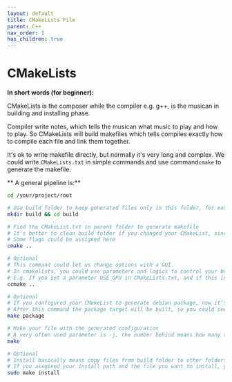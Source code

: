 ```yaml
---
layout: default
title: CMakeLists File
parent: C++
nav_order: 1
has_children: true
---
```


# CMakeLists

**In short words (for beginner):** 

CMakeLists is the composer while the compiler e.g. g++, is the musican in building and installing phase.

Compiler write notes, which tells the musican what music to play and how to play. So CMakeLists will build makefiles which tells compiles exactly how to compile each file and link them together.

It's ok to write makefile directly, but normally it's very long and complex. We could write `CMakeLists.txt` in simple commands and use command`cmake` to generate the makefile.

** A general pipeline is:**

```sh
cd /your/project/root

# Use build folder to keep generated files only in this folder, for easy deleting and tidy
mkdir build && cd build

# Find the CMakeList.txt in parent folder to generate makefile
# It's better to clean build folder if you changed your CMakeList, since some file generated here will not be updated
# Some flags could be assigned here
cmake ..

# Optional
# This command could let us change options with a GUI.
# In cmakelists, you could use parameters and logics to control your building process. Here you could use this command to open a simple gui in terminal and change the parameters.
# E.g. If you set a parameter USE_GPU in CMakeLists.txt, and if this is true you will compile GPU file, if not you won't compile them. Then, you could configure this parameter either with -DUSE_GPU during cmake or edit with ccmake here and press c to update your changes. 
ccmake ..

# Optional
# If you configured your CMakeList to generate debian package, now it's the time to build your package
# After this command the package target will be built, so you could see a .deb file in your built folder 
make package

# Make your file with the generated configuration
# A very often used parameter is -j, the number behind means how many thread you want to run, e.g. -j4, use 4
make

# Optional
# Install basically means copy files from build folder to other folders
# If you assgined your install path and the file you want to install, you could run this command to install your file.
sudo make install

```



